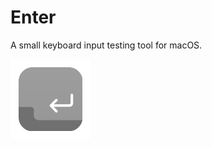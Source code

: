 # Enter

A small keyboard input testing tool for macOS.

<img width="128" src="Enter/Assets.xcassets/AppIcon.appiconset/256x256b.png">
